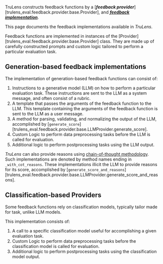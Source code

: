 TruLens constructs feedback functions by a [**_feedback provider_**][trulens_eval.feedback.provider.base.Provider], and [**_feedback implementation_**](../feedback_implementations/index.md).

This page documents the feedback implementations available in _TruLens_.

Feedback functions are implemented in instances of the [Provider][trulens_eval.feedback.provider.base.Provider] class. They are made up of carefully constructed prompts and custom logic tailored to perform a particular evaluation task.

## Generation-based feedback implementations

The implementation of generation-based feedback functions can consist of:

1. Instructions to a generative model (LLM) on how to perform a particular evaluation task. These instructions are sent to the LLM as a system message, and often consist of a rubric.
2. A template that passes the arguments of the feedback function to the LLM. This template containing the arguments of the feedback function is sent to the LLM as a user message.
3. A method for parsing, validating, and normalizing the output of the LLM, accomplished by [`generate_score`][trulens_eval.feedback.provider.base.LLMProvider.generate_score].
4. Custom Logic to perform data preprocessing tasks before the LLM is called for evaluation.
5. Additional logic to perform postprocessing tasks using the LLM output.

_TruLens_ can also provide reasons using [chain-of-thought methodology](https://arxiv.org/abs/2201.11903). Such implementations are denoted by method names ending in `_with_cot_reasons`. These implementations illicit the LLM to provide reasons for its score, accomplished by [`generate_score_and_reasons`][trulens_eval.feedback.provider.base.LLMProvider.generate_score_and_reasons].

## Classification-based Providers

Some feedback functions rely on classification models, typically tailor made for task, unlike LLM models.

This implementation consists of:

1. A call to a specific classification model useful for accomplishing a given evaluation task.
2. Custom Logic to perform data preprocessing tasks before the classification model is called for evaluation.
3. Additional logic to perform postprocessing tasks using the classification model output.
